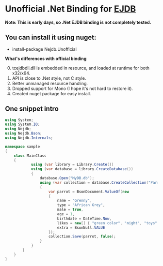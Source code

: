 Unofficial .Net Binding for [EJDB](http://ejdb.org) 
===================================================


**Note: This is early days, so .Net EJDB binding is not completely tested.**


You can install it using nuget:
--------------------------------

 * install-package Nejdb.Unofficial


**What's differences with official binding**

  0. tcejdbdll.dll is embedded in resource, and loaded at runtime for both x32/x64. 
  1. API is close to .Net style, not C style.
  2. Better unmanaged resource handling.
  3. Dropped support for Mono (I hope it's not hard to restore it).
  4. Created nuget package for easy install.


One snippet intro
---------------------------------

```c#
using System;
using System.IO;
using Nejdb;
using Nejdb.Bson;
using Nejdb.Internals;

namespace sample 
{
	class MainClass 
	{
			using (var library = Library.Create())
			using (var database = library.CreateDatabase())
			{
				database.Open("MyDB.db");
				using (var collection = database.CreateCollection("Parrots", CollectionOptions.None))
				{
					var parrot = BsonDocument.ValueOf(new
					{
						name = "Grenny",
						type = "African Grey",
						male = true,
						age = 1,
						birthdate = DateTime.Now,
						likes = new[] { "green color", "night", "toys" },
						extra = BsonNull.VALUE
					});
					collection.Save(parrot, false);
				}
			}
		}
	}
}
```
